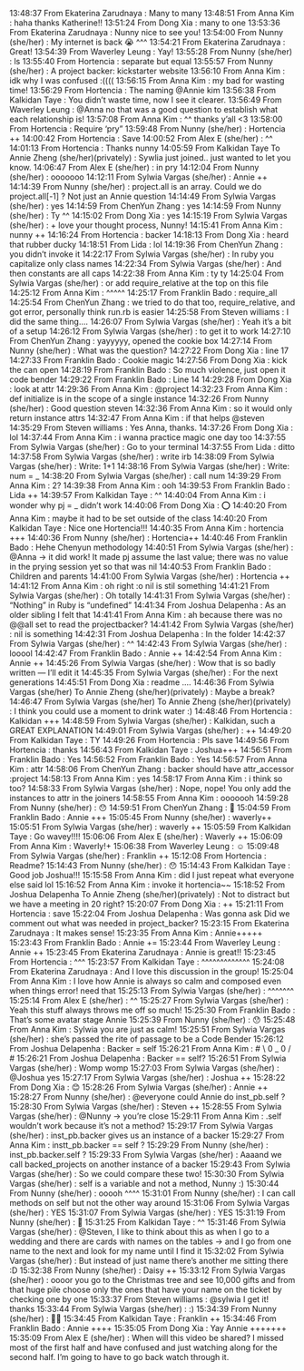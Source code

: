 13:48:37	 From Ekaterina Zarudnaya : Many to many
13:48:51	 From Anna Kim : haha thanks Katherine!!
13:51:24	 From Dong Xia : many to one
13:53:36	 From Ekaterina Zarudnaya : Nunny nice to see you!
13:54:00	 From Nunny (she/her) : My internet is back 😭 ^^^
13:54:21	 From Ekaterina Zarudnaya : Great!
13:54:39	 From Waverley Leung : Yay!
13:55:28	 From Nunny (she/her) : ls
13:55:40	 From Hortencia : separate but equal
13:55:57	 From Nunny (she/her) : A project backer: kickstarter website
13:56:10	 From Anna Kim : idk why I was confused :((((
13:56:15	 From Anna Kim : my bad for wasting time!
13:56:29	 From Hortencia : The naming @Annie kim
13:56:38	 From Kalkidan Taye : You didn’t waste time, now I see it clearer.
13:56:49	 From Waverley Leung : @Anna no that was a good question to establish what each relationship is!
13:57:08	 From Anna Kim : ^^ thanks y’all <3
13:58:00	 From Hortencia : Require ‘pry”
13:59:48	 From Nunny (she/her) : Hortencia ++
14:00:42	 From Hortencia : Save
14:00:52	 From Alex E (she/her) : ^^
14:01:13	 From Hortencia : Thanks nunny
14:05:59	 From Kalkidan Taye  To  Annie Zheng (she/her)(privately) : Sywlia just joined.. just wanted to let you know.
14:06:47	 From Alex E (she/her) : in pry
14:12:04	 From Nunny (she/her) : ooooooo
14:12:11	 From Sylwia Vargas (she/her) : Annie ++
14:14:39	 From Nunny (she/her) : project.all is an array. Could we do project.all[-1] ? Not just an Annie question
14:14:49	 From Sylwia Vargas (she/her) : yes
14:14:59	 From ChenYun Zhang : yes
14:14:59	 From Nunny (she/her) : Ty ^^
14:15:02	 From Dong Xia : yes
14:15:19	 From Sylwia Vargas (she/her) : + love your thought process, Nunny!
14:15:41	 From Anna Kim : nunny ++
14:16:24	 From Hortencia : backer
14:18:13	 From Dong Xia : heard that rubber ducky
14:18:51	 From Lida : lol
14:19:36	 From ChenYun Zhang : you didn’t invoke it
14:22:17	 From Sylwia Vargas (she/her) : In ruby you capitalize only class names
14:22:34	 From Sylwia Vargas (she/her) : And then constants are all caps
14:22:38	 From Anna Kim : ty ty
14:25:04	 From Sylwia Vargas (she/her) : or add require_relative at the top on this file
14:25:12	 From Anna Kim : ^^^^^
14:25:17	 From Franklin Bado : require_all
14:25:54	 From ChenYun Zhang : we tried to do that too, require_relative, and got error, personally think run.rb is easier
14:25:58	 From Steven williams : I did the same thing….
14:26:07	 From Sylwia Vargas (she/her) : Yeah it’s a bit of a setup
14:26:12	 From Sylwia Vargas (she/her) : to get it to work
14:27:10	 From ChenYun Zhang : yayyyyy, opened the cookie box
14:27:14	 From Nunny (she/her) : What was the question?
14:27:22	 From Dong Xia : line 17
14:27:33	 From Franklin Bado : Cookie magic
14:27:56	 From Dong Xia : kick the can open
14:28:19	 From Franklin Bado : So much violence, just open it code bender
14:29:22	 From Franklin Bado : Line 14
14:29:28	 From Dong Xia : look at attr
14:29:36	 From Anna Kim : @project
14:32:23	 From Anna Kim : def initialize is in the scope of a single instance
14:32:26	 From Nunny (she/her) : Good question steven
14:32:36	 From Anna Kim : so it would only return instance attrs
14:32:47	 From Anna Kim : if that helps @steven
14:35:29	 From Steven williams : Yes Anna, thanks.
14:37:26	 From Dong Xia : lol
14:37:44	 From Anna Kim : i wanna practice magic one day too
14:37:55	 From Sylwia Vargas (she/her) : Go to your terminal
14:37:55	 From Lida : ditto
14:37:58	 From Sylwia Vargas (she/her) : write irb
14:38:09	 From Sylwia Vargas (she/her) : Write: 1+1
14:38:16	 From Sylwia Vargas (she/her) : Write: num = _
14:38:20	 From Sylwia Vargas (she/her) : call num
14:39:29	 From Anna Kim : 2?
14:39:38	 From Anna Kim : ooh
14:39:53	 From Franklin Bado : Lida ++
14:39:57	 From Kalkidan Taye : ^^
14:40:04	 From Anna Kim : i wonder why pj = _ didn’t work
14:40:06	 From Dong Xia : ⭕️
14:40:20	 From Anna Kim : maybe it had to be set outside of the class
14:40:20	 From Kalkidan Taye : Nice one Hortencia!!!
14:40:35	 From Anna Kim : hortencia +++
14:40:36	 From Nunny (she/her) : Hortencia++
14:40:46	 From Franklin Bado : Hehe Chenyun methodology
14:40:51	 From Sylwia Vargas (she/her) : @Anna -> it did work! It made pj  assume the last value; there was no value in the prying session yet so that was nil
14:40:53	 From Franklin Bado : Children and parents
14:41:00	 From Sylwia Vargas (she/her) : Hortencia ++
14:41:12	 From Anna Kim : oh right :o nil is stil something
14:41:21	 From Sylwia Vargas (she/her) : Oh totally
14:41:31	 From Sylwia Vargas (she/her) : “Nothing” in Ruby is “undefined”
14:41:34	 From Joshua Delapenha : As an older sibling I felt that
14:41:41	 From Anna Kim : ah because there was no @@all set to read the projectbacker?
14:41:42	 From Sylwia Vargas (she/her) : nil is something
14:42:31	 From Joshua Delapenha : In the folder
14:42:37	 From Sylwia Vargas (she/her) : ^^
14:42:43	 From Sylwia Vargas (she/her) : looool
14:42:47	 From Franklin Bado : Annie ++
14:42:54	 From Anna Kim : Annie ++
14:45:26	 From Sylwia Vargas (she/her) : Wow that is so badly written — I’ll edit it
14:45:35	 From Sylwia Vargas (she/her) : For the next generations
14:45:51	 From Dong Xia : readme ....
14:46:36	 From Sylwia Vargas (she/her)  To  Annie Zheng (she/her)(privately) : Maybe a break?
14:46:47	 From Sylwia Vargas (she/her)  To  Annie Zheng (she/her)(privately) : I think you could use a moment to drink water :)
14:48:46	 From Hortencia : Kalkidan +++
14:48:59	 From Sylwia Vargas (she/her) : Kalkidan, such a GREAT EXPLANATION
14:49:01	 From Sylwia Vargas (she/her) : ++
14:49:20	 From Kalkidan Taye : TY
14:49:26	 From Hortencia : Pls save
14:49:56	 From Hortencia : thanks
14:56:43	 From Kalkidan Taye : Joshua+++
14:56:51	 From Franklin Bado : Yes
14:56:52	 From Franklin Bado : Yes
14:56:57	 From Anna Kim : attr
14:58:06	 From ChenYun Zhang : backer should have attr_accessor :project
14:58:13	 From Anna Kim : yes
14:58:17	 From Anna Kim : i think so too?
14:58:33	 From Sylwia Vargas (she/her) : Nope, nope! You only add the instances to attr in the joiners
14:58:55	 From Anna Kim : ooooooh
14:59:28	 From Nunny (she/her) : 😯
14:59:51	 From ChenYun Zhang : 🤯
15:04:59	 From Franklin Bado : Annie +++
15:05:45	 From Nunny (she/her) : waverly++
15:05:51	 From Sylwia Vargas (she/her) : waverly ++
15:05:59	 From Kalkidan Taye : Go wavey!!!!
15:06:06	 From Alex E (she/her) : Waverly ++
15:06:09	 From Anna Kim : Waverly!+
15:06:38	 From Waverley Leung : ☺️
15:09:48	 From Sylwia Vargas (she/her) : Franklin ++
15:12:08	 From Hortencia : Readme?
15:14:43	 From Nunny (she/her) : 😯
15:14:43	 From Kalkidan Taye : Good job Joshua!!!
15:15:58	 From Anna Kim : did I just repeat what everyone else said lol
15:16:52	 From Anna Kim : invoke it hortencia~~
15:18:52	 From Joshua Delapenha  To  Annie Zheng (she/her)(privately) : Not to distract but we have a meeting in 20 right?
15:20:07	 From Dong Xia : ++
15:21:11	 From Hortencia : save
15:22:04	 From Joshua Delapenha : Was gonna ask Did we comment out what was needed in project_backer?
15:23:15	 From Ekaterina Zarudnaya : It makes sense!
15:23:35	 From Anna Kim : Annie+++++
15:23:43	 From Franklin Bado : Annie +=
15:23:44	 From Waverley Leung : Annie ++
15:23:45	 From Ekaterina Zarudnaya : Annie is great!!
15:23:45	 From Hortencia : ^^^
15:23:57	 From Kalkidan Taye : ^^^^^^^^^^^^^
15:24:08	 From Ekaterina Zarudnaya : And I love this discussion in the group!
15:25:04	 From Anna Kim : I love how Annie is always so calm and composed even when things error! need that
15:25:13	 From Sylwia Vargas (she/her) : ^^^^^^^
15:25:14	 From Alex E (she/her) : ^^
15:25:27	 From Sylwia Vargas (she/her) : Yeah this stuff always throws me off so much!
15:25:30	 From Franklin Bado : That’s some avatar stage Annie
15:25:39	 From Nunny (she/her) : 😯
15:25:48	 From Anna Kim : Sylwia you are just as calm!
15:25:51	 From Sylwia Vargas (she/her) : she’s passed the rite of passage to be a Code Bender
15:26:12	 From Joshua Delapenha : Backer = self
15:26:21	 From Anna Kim : # \ 0 _ 0 / #
15:26:21	 From Joshua Delapenha : Backer == self?
15:26:51	 From Sylwia Vargas (she/her) : Womp womp
15:27:03	 From Sylwia Vargas (she/her) : @Joshua yes
15:27:17	 From Sylwia Vargas (she/her) : Joshua ++
15:28:22	 From Dong Xia : 😊
15:28:26	 From Sylwia Vargas (she/her) : Annie ++
15:28:27	 From Nunny (she/her) : @everyone could Annie do inst_pb.self ?
15:28:30	 From Sylwia Vargas (she/her) : Steven ++
15:28:55	 From Sylwia Vargas (she/her) : @Nunny -> you’re close
15:29:11	 From Anna Kim : .self wouldn’t work because it’s not a method?
15:29:17	 From Sylwia Vargas (she/her) : inst_pb.backer gives us an instance of a backer
15:29:27	 From Anna Kim : instt_pb.backer == self ?
15:29:29	 From Nunny (she/her) : inst_pb.backer.self ?
15:29:33	 From Sylwia Vargas (she/her) : Aaaand we call backed_projects on another instance of a backer
15:29:43	 From Sylwia Vargas (she/her) : So we could compare these two!
15:30:30	 From Sylwia Vargas (she/her) : self is a variable and not a method, Nunny :)
15:30:44	 From Nunny (she/her) : ooooh ^^^^
15:31:01	 From Nunny (she/her) : I can call methods on self but not the other way around
15:31:06	 From Sylwia Vargas (she/her) : YES
15:31:07	 From Sylwia Vargas (she/her) : YES
15:31:19	 From Nunny (she/her) : 🕺
15:31:25	 From Kalkidan Taye : ^^
15:31:46	 From Sylwia Vargas (she/her) : @Steven, I like to think about this as when I go to a wedding and there are cards with names on the tables -> and I go from one name to the next and look for my name until I find it
15:32:02	 From Sylwia Vargas (she/her) : But instead of just name there’s another me sitting there :D
15:32:38	 From Nunny (she/her) : Daisy ++
15:33:12	 From Sylwia Vargas (she/her) : oooor you go to the Christmas tree and see 10,000 gifts and from that huge pile choose only the ones that have your name on the ticket by checking one by one
15:33:37	 From Steven williams : @sylwia    I get it!  thanks
15:33:44	 From Sylwia Vargas (she/her) : :)
15:34:39	 From Nunny (she/her) : 🤯🕺
15:34:45	 From Kalkidan Taye : Franklin ++
15:34:46	 From Franklin Bado : Annie ++++
15:35:05	 From Dong Xia : Yay Annie +++++++
15:35:09	 From Alex E (she/her) : When will this video be shared?  I missed most of the first half and have confused and just watching along for the second half.  I’m going to have to go back watch through it.